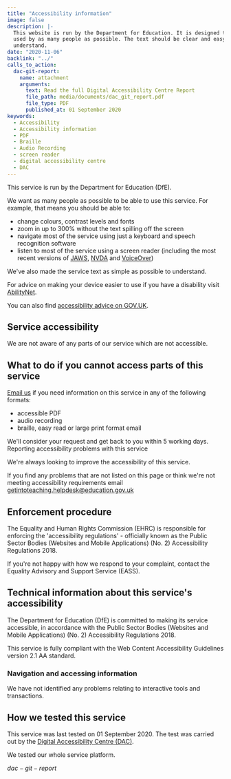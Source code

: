 ```yaml
---
title: "Accessibility information"
image: false
description: |-
  This website is run by the Department for Education. It is designed to be
  used by as many people as possible. The text should be clear and easy to
  understand.
date: "2020-11-06"
backlink: "../"
calls_to_action:
  dac-git-report:
    name: attachment
    arguments:
      text: Read the full Digital Accessibility Centre Report
      file_path: media/documents/dac_git_report.pdf
      file_type: PDF
      published_at: 01 September 2020
keywords:
  - Accessibility
  - Accessibility information
  - PDF
  - Braille
  - Audio Recording
  - screen reader
  - digital accessibility centre
  - DAC
---
```


This service is run by the Department for Education (DfE).

We want as many people as possible to be able to use this service. For example, that means you should be able to:

* change colours, contrast levels and fonts
* zoom in up to 300% without the text spilling off the screen
* navigate most of the service using just a keyboard and speech recognition software
* listen to most of the service using a screen reader (including the most recent versions of [JAWS](https://www.freedomscientific.com/products/software/jaws/), [NVDA](https://www.nvaccess.org/) and [VoiceOver](https://www.apple.com/uk/accessibility/mac/vision/))

We've also made the service text as simple as possible to understand.

For advice on making your device easier to use if you have a disability visit [AbilityNet](https://mcmw.abilitynet.org.uk/).

You can also find [accessibility advice on GOV.UK](https://www.gov.uk/help/accessibility).

## Service accessibility

We are not aware of any parts of our service which are not accessible.

## What to do if you cannot access parts of this service

[Email us](mailto:getintoteaching.helpdesk@education.gov.uk) if you need information on this service in any of the following formats:

* accessible PDF
* audio recording
* braille, easy read or large print format email

We'll consider your request and get back to you within 5 working days.
Reporting accessibility problems with this service

We're always looking to improve the accessibility of this service.

If you find any problems that are not listed on this page or think we're not meeting accessibility requirements email getintoteaching.helpdesk@education.gov.uk

## Enforcement procedure

The Equality and Human Rights Commission (EHRC) is responsible for enforcing the 'accessibility regulations' - officially known as the Public Sector Bodies (Websites and Mobile Applications) (No. 2) Accessibility Regulations 2018.

If you're not happy with how we respond to your complaint, contact the Equality Advisory and Support Service (EASS).

## Technical information about this service's accessibility

The Department for Education (DfE) is committed to making its service accessible, in accordance with the Public Sector Bodies (Websites and Mobile Applications) (No. 2) Accessibility Regulations 2018.

This service is fully compliant with the Web Content Accessibility Guidelines version 2.1 AA standard.

### Navigation and accessing information

We have not identified any problems relating to interactive tools and transactions.

## How we tested this service

This service was last tested on 01 September 2020. The test was carried out by the [Digital Accessibility Centre (DAC)](https://digitalaccessibilitycentre.org/).

We tested our whole service platform.

$dac-git-report$
